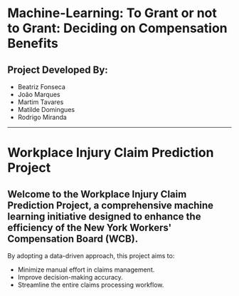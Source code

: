 # Machine-Learning: To Grant or not to Grant: Deciding on Compensation Benefits

## Project Developed By:
- Beatriz Fonseca
- João Marques
- Martim Tavares
- Matilde Domingues
- Rodrigo Miranda

---

# Workplace Injury Claim Prediction Project

Welcome to the **Workplace Injury Claim Prediction Project**, a comprehensive machine learning initiative designed to enhance the efficiency of the **New York Workers' Compensation Board (WCB)**. 
---

By adopting a data-driven approach, this project aims to:
- Minimize manual effort in claims management.
- Improve decision-making accuracy.
- Streamline the entire claims processing workflow.
